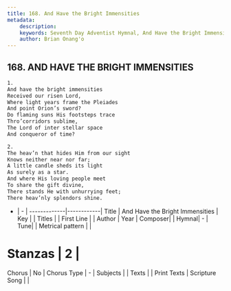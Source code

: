 ```yaml
---
title: 168. And Have the Bright Immensities
metadata:
    description: 
    keywords: Seventh Day Adventist Hymnal, And Have the Bright Immensities, , 
    author: Brian Onang'o
---
```



## 168. AND HAVE THE BRIGHT IMMENSITIES

```txt
1.
And have the bright immensities
Received our risen Lord,
Where light years frame the Pleiades
And point Orion’s sword?
Do flaming suns His footsteps trace
Thro’corridors sublime,
The Lord of inter stellar space
And conqueror of time?

2.
The heav’n that hides Him from our sight
Knows neither near nor far;
A little candle sheds its light
As surely as a star.
And where His loving people meet
To share the gift divine,
There stands He with unhurrying feet;
There heav’nly splendors shine.
```

- |   -  |
-------------|------------|
Title | And Have the Bright Immensities |
Key |  |
Titles |  |
First Line |  |
Author | 
Year | 
Composer|  |
Hymnal|  - |
Tune|  |
Metrical pattern | |
# Stanzas | 2 |
Chorus | No |
Chorus Type | - |
Subjects |  |
Texts |  |
Print Texts | 
Scripture Song |  |
  

